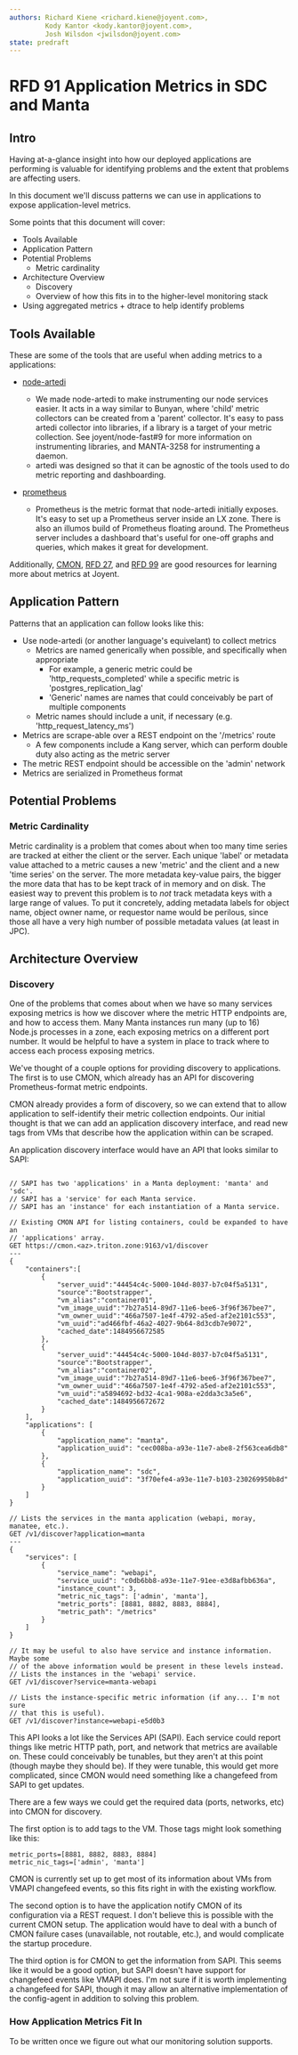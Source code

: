 ```yaml
---
authors: Richard Kiene <richard.kiene@joyent.com>,
         Kody Kantor <kody.kantor@joyent.com>,
         Josh Wilsdon <jwilsdon@joyent.com>
state: predraft
---
```


<!--
    This Source Code Form is subject to the terms of the Mozilla Public
    License, v. 2.0. If a copy of the MPL was not distributed with this
    file, You can obtain one at http://mozilla.org/MPL/2.0/.
-->

<!--
    Copyright 2017 Joyent
-->


# RFD 91 Application Metrics in SDC and Manta

## Intro
Having at-a-glance insight into how our deployed applications are performing is
valuable for identifying problems and the extent that problems are affecting
users.

In this document we'll discuss patterns we can use in applications to expose application-level metrics.

Some points that this document will cover:
* Tools Available
* Application Pattern
* Potential Problems
  * Metric cardinality
* Architecture Overview
  * Discovery
  * Overview of how this fits in to the higher-level monitoring stack
* Using aggregated metrics + dtrace to help identify problems

## Tools Available
These are some of the tools that are useful when adding metrics to a
applications:
* [node-artedi](https://github.com/joyent/node-artedi)
  * We made node-artedi to make instrumenting our node services easier. It acts
  in a way similar to Bunyan, where 'child' metric collectors can be created
  from a 'parent' collector. It's easy to pass artedi collector into libraries,
  if a library is a target of your metric collection. See joyent/node-fast#9 for
  more information on instrumenting libraries, and MANTA-3258 for instrumenting
  a daemon.
  * artedi was designed so that it can be agnostic of the tools used to do
  metric reporting and dashboarding.

* [prometheus](https://prometheus.io/)
  * Prometheus is the metric format that node-artedi initially exposes. It's
  easy to set up a Prometheus server inside an LX zone. There is also an illumos
  build of Prometheus floating around. The Prometheus server includes a
  dashboard that's useful for one-off graphs and queries, which makes it great
  for development.

Additionally, [CMON](https://github.com/joyent/triton-cmon/),
[RFD 27](https://github.com/joyent/rfd/blob/master/rfd/0027/README.md), and
[RFD 99](https://github.com/joyent/rfd/blob/master/rfd/0099/README.md) are good
resources for learning more about metrics at Joyent.

## Application Pattern
Patterns that an application can follow looks like this:
* Use node-artedi (or another language's equivelant) to collect metrics
  * Metrics are named generically when possible, and specifically when
    appropriate     
    * For example, a generic metric could be 'http_requests_completed' while a
      specific metric is 'postgres_replication_lag'
    * 'Generic' names are names that could conceivably be part of multiple
      components
  * Metric names should include a unit, if necessary
    (e.g. 'http_request_latency_ms')
* Metrics are scrape-able over a REST endpoint on the '/metrics' route
  * A few components include a Kang server, which can perform double duty also
    acting as the metric server
* The metric REST endpoint should be accessible on the 'admin' network
* Metrics are serialized in Prometheus format

## Potential Problems
### Metric Cardinality
Metric cardinality is a problem that comes about when too many time series are
tracked at either the client or the server. Each unique 'label' or metadata
value attached to a metric causes a new 'metric' and the client and a new 'time
series' on the server. The more metadata key-value pairs, the bigger the more
data that has to be kept track of in memory and on disk. The easiest way to
prevent this problem is to _not_ track metadata keys with a large range of
values. To put it concretely, adding metadata labels for object name, object
owner name, or requestor name would be perilous, since those all have a very
high number of possible metadata values (at least in JPC).

## Architecture Overview
### Discovery

One of the problems that comes about when we have so many services exposing
metrics is how we discover where the metric HTTP endpoints are, and how to
access them. Many Manta instances run many (up to 16) Node.js processes in a
zone, each exposing metrics on a different port number. It would be helpful to
have a system in place to track where to access each process exposing metrics.

We've thought of a couple options for providing discovery to applications. The
first is to use CMON, which already has an API for discovering Prometheus-format
metric endpoints.

CMON already provides a form of discovery, so we can extend that to allow
application to self-identify their metric collection endpoints. Our initial
thought is that we can add an application discovery interface, and read new tags
from VMs that describe how the application within can be scraped.

An application discovery interface would have an API that looks similar to SAPI:
```

// SAPI has two 'applications' in a Manta deployment: 'manta' and 'sdc'.
// SAPI has a 'service' for each Manta service.
// SAPI has an 'instance' for each instantiation of a Manta service.

// Existing CMON API for listing containers, could be expanded to have an
// 'applications' array.
GET https://cmon.<az>.triton.zone:9163/v1/discover
---
{
    "containers":[
        {
            "server_uuid":"44454c4c-5000-104d-8037-b7c04f5a5131",
            "source":"Bootstrapper",
            "vm_alias":"container01",
            "vm_image_uuid":"7b27a514-89d7-11e6-bee6-3f96f367bee7",
            "vm_owner_uuid":"466a7507-1e4f-4792-a5ed-af2e2101c553",
            "vm_uuid":"ad466fbf-46a2-4027-9b64-8d3cdb7e9072",
            "cached_date":1484956672585
        },
        {
            "server_uuid":"44454c4c-5000-104d-8037-b7c04f5a5131",
            "source":"Bootstrapper",
            "vm_alias":"container02",
            "vm_image_uuid":"7b27a514-89d7-11e6-bee6-3f96f367bee7",
            "vm_owner_uuid":"466a7507-1e4f-4792-a5ed-af2e2101c553",
            "vm_uuid":"a5894692-bd32-4ca1-908a-e2dda3c3a5e6",
            "cached_date":1484956672672
        }
    ],
    "applications": [
        {
            "application_name": "manta",
            "application_uuid": "cec008ba-a93e-11e7-abe8-2f563cea6db8"
        },
        {
            "application_name": "sdc",
            "application_uuid": "3f70efe4-a93e-11e7-b103-230269950b8d"
        }
    ]
}

// Lists the services in the manta application (webapi, moray, manatee, etc.).
GET /v1/discover?application=manta
---
{
    "services": [
        {
            "service_name": "webapi",
            "service_uuid": "c0db6bb8-a93e-11e7-91ee-e3d8afbb636a",
            "instance_count": 3,
            "metric_nic_tags": ['admin', 'manta'],
            "metric_ports": [8881, 8882, 8883, 8884],
            "metric_path": "/metrics"
        }
    ]
}

// It may be useful to also have service and instance information. Maybe some
// of the above information would be present in these levels instead.
// Lists the instances in the 'webapi' service.
GET /v1/discover?service=manta-webapi

// Lists the instance-specific metric information (if any... I'm not sure
// that this is useful).
GET /v1/discover?instance=webapi-e5d0b3

```

This API looks a lot like the Services API (SAPI). Each service could report
things like metric HTTP path, port, and network that metrics are available on.
These could conceivably be tunables, but they aren't at this point (though maybe
they should be). If they were tunable, this would get more complicated, since
CMON would need something like a changefeed from SAPI to get updates.

There are a few ways we could get the required data (ports, networks, etc) into
CMON for discovery.

The first option is to add tags to the VM. Those tags might look something like
this:
```
metric_ports=[8881, 8882, 8883, 8884]
metric_nic_tags=['admin', 'manta']
```

CMON is currently set up to get most of its information about VMs from VMAPI
changefeed events, so this fits right in with the existing workflow.

The second option is to have the application notify CMON of its configuration
via a REST request. I don't believe this is possible with the current CMON
setup. The application would have to deal with a bunch of CMON failure cases
(unavailable, not routable, etc.), and would complicate the startup procedure.

The third option is for CMON to get the information from SAPI. This seems like
it would be a good option, but SAPI doesn't have support for changefeed events
like VMAPI does. I'm not sure if it is worth implementing a changefeed for SAPI,
though it may allow an alternative implementation of the config-agent in
addition to solving this problem.

### How Application Metrics Fit In
To be written once we figure out what our monitoring solution supports.
